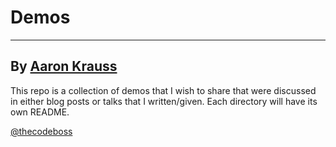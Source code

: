# Demos
___

## By [Aaron Krauss](https://thesocietea.org)

This repo is a collection of demos that I wish to share that were discussed in
either blog posts or talks that I written/given. Each directory will have its own
README.

[@thecodeboss](https://twitter.com/thecodeboss)
